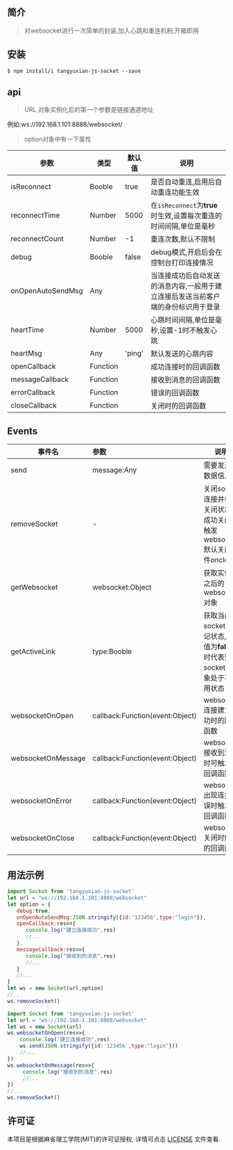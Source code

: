 ## 简介

> 对websocket进行一次简单的封装,加入心跳和重连机制,开箱即用

##  安装

``` shell
$ npm install/i tangyuxian-js-socket --save
```

##  api

> URL 对象实例化后的第一个参数是链接通道地址

例如:ws://192.168.1.101:8888/websocket/

> option对象中有一下属性

| 参数              | 类型     | 默认值 | 说明                                                         |
| ----------------- | -------- | ------ | ------------------------------------------------------------ |
| isReconnect       | Booble   | true   | 是否自动重连,启用后自动重连功能生效                          |
| reconnectTime     | Number   | 5000   | 在`isReconnect`为**true**时生效,设置每次重连的时间间隔,单位是毫秒 |
| reconnectCount    | Number   | -1     | 重连次数,默认不限制                                          |
| debug             | Booble   | false  | debug模式,开启后会在控制台打印连接情况                       |
| onOpenAutoSendMsg | Any      |        | 当连接成功后自动发送的消息内容,一般用于建立连接后发送当前客户端的身份标识用于登录 |
| heartTime         | Number   | 5000   | 心跳时间间隔,单位是毫秒,设置-1时不触发心跳                   |
| heartMsg          | Any      | 'ping' | 默认发送的心跳内容                                           |
| openCallback      | Function |        | 成功连接时的回调函数                                         |
| messageCallback   | Function |        | 接收到消息的回调函数                                         |
| errorCallback     | Function |        | 错误的回调函数                                               |
| closeCallback     | Function |        | 关闭时的回调函数                                             |

## Events

| 事件名             | 参数                            | 说明                                                         |
| ------------------ | :------------------------------ | ------------------------------------------------------------ |
| send               | message:Any                     | 需要发送的数据信息                                           |
| removeSocket       | -                               | 关闭socke连接并标记关闭状态,成功关闭可触发websocket默认关闭事件onclose |
| getWebsocket       | websocket:Object                | 获取实例化之后的websocket对象                                |
| getActiveLink      | type:Booble                     | 获取当前socket标记状态,当值为**false**时代表整个socket对象处于不可用状态 |
| websocketOnOpen    | callback:Function(event:Object) | websocket连接建立成功时的回调函数                            |
| websocketOnMessage | callback:Function(event:Object) | websocket接收到消息时可触发的回调函数                        |
| websocketOnError   | callback:Function(event:Object) | websocket出现连接错误时触发的回调函数                        |
| websocketOnClose   | callback:Function(event:Object) | websocket关闭时触发的回调函数                                |

## 用法示例


``` javascript
import Socket from 'tangyuxian-js-socket'
let url = "ws://192.168.1.101:8888/websocket"
let option = {
   debug:true,
   onOpenAutoSendMsg:JSON.stringify({id:'123456',type:"login"}),
   openCallback:res=>{
      console.log("建立连接成功",res)
      //...
   },
   messageCallback:res=>{
      console.log("接收到的消息",res) 
      //...
   }
   //...
}
let ws = new Socket(url,option)
//...
ws.removeSocket()
```

``` javascript
import Socket from 'tangyuxian-js-socket'
let url = "ws://192.168.1.101:8888/websocket"
let ws = new Socket(url)
ws.websocketOnOpen(res=>{
    console.log("建立连接成功",res)
    ws.send(JSON.stringify({id:'123456',type:"login"}))
    //...
})
ws.websocketOnMessage(res=>{
     console.log("接收到的消息",res) 
     //...
})
//...
ws.removeSocket()
```

## 许可证

本项目是根据麻省理工学院(MIT)的许可证授权, 详情可点击 [LICENSE](https://github.com/tangyuxian/tangyuxian-js-socket/blob/main/LICENSE) 文件查看.

